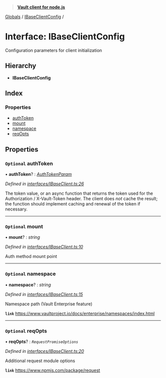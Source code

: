 > **[Vault client for node.js](../README.md)**

[Globals](../globals.md) / [IBaseClientConfig](ibaseclientconfig.md) /

# Interface: IBaseClientConfig

Configuration parameters for client initialization

## Hierarchy

* **IBaseClientConfig**

## Index

### Properties

* [authToken](ibaseclientconfig.md#optional-authtoken)
* [mount](ibaseclientconfig.md#optional-mount)
* [namespace](ibaseclientconfig.md#optional-namespace)
* [reqOpts](ibaseclientconfig.md#optional-reqopts)

## Properties

### `Optional` authToken

• **authToken**? : *[AuthTokenParam](../globals.md#authtokenparam)*

*Defined in [interfaces/IBaseClient.ts:26](https://github.com/theogravity/vault-tacular/blob/07227c0/src/interfaces/IBaseClient.ts#L26)*

The token value, or an async function that returns the token used for the
Authorization / X-Vault-Token header. The client does *not* cache the result;
the function should implement caching and renewal of the token if necessary.

___

### `Optional` mount

• **mount**? : *string*

*Defined in [interfaces/IBaseClient.ts:10](https://github.com/theogravity/vault-tacular/blob/07227c0/src/interfaces/IBaseClient.ts#L10)*

Auth method mount point

___

### `Optional` namespace

• **namespace**? : *string*

*Defined in [interfaces/IBaseClient.ts:15](https://github.com/theogravity/vault-tacular/blob/07227c0/src/interfaces/IBaseClient.ts#L15)*

Namespace path (Vault Enterprise feature)

**`link`** https://www.vaultproject.io/docs/enterprise/namespaces/index.html

___

### `Optional` reqOpts

• **reqOpts**? : *`RequestPromiseOptions`*

*Defined in [interfaces/IBaseClient.ts:20](https://github.com/theogravity/vault-tacular/blob/07227c0/src/interfaces/IBaseClient.ts#L20)*

Additional request module options

**`link`** https://www.npmjs.com/package/request